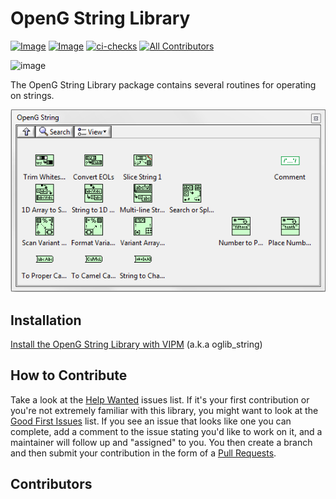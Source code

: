# OpenG String Library

[![Image](https://www.vipm.io/package/oglib_string/badge.svg?metric=installs)](https://www.vipm.io/package/oglib_string/) [![Image](https://www.vipm.io/package/oglib_string/badge.svg?metric=stars)](https://www.vipm.io/package/oglib_string/)
[![ci-checks](https://github.com/vipm-io/OpenG-String-Library/actions/workflows/ci.yml/badge.svg)](https://github.com/vipm-io/OpenG-String-Library/actions/workflows/ci.yml)
[![All Contributors](https://img.shields.io/github/all-contributors/vipm-io/OpenG-String-Library?color=ee8449&style=flat-square)](#contributors)

![image](source/images/icon.png)

The OpenG String Library package contains several routines for operating on strings.

![image](source/images/functions_palette.png)

## Installation

[Install the OpenG String Library with VIPM](https://www.vipm.io/package/oglib_string/) (a.k.a oglib_string)

## How to Contribute

Take a look at the [Help Wanted](https://github.com/vipm-io/OpenG-String-Library/issues?q=is%3Aissue+is%3Aopen+label%3A%22help+wanted%22) issues list. If it's your first contribution or you're not extremely familiar with this library, you might want to look at the [Good First Issues](https://github.com/vipm-io/OpenG-String-Library/issues?q=is%3Aissue+is%3Aopen+label%3Agood+first+issue) list.  If you see an issue that looks like one you can complete, add a comment to the issue stating you'd like to work on it, and a maintainer will follow up and "assigned" to you. You then create a branch and then submit your contribution in the form of a [Pull Requests](https://github.com/vipm-io/OpenG-String-Library/pulls).

## Contributors

<!-- ALL-CONTRIBUTORS-LIST:START - Do not remove or modify this section -->
<!-- prettier-ignore-start -->
<!-- markdownlint-disable -->

<!-- markdownlint-restore -->
<!-- prettier-ignore-end -->

<!-- ALL-CONTRIBUTORS-LIST:END -->

